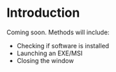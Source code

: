 # Introduction #

Coming soon. Methods will include:

  * Checking if software is installed
  * Launching an EXE/MSI
  * Closing the window